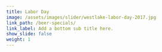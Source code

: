```yaml
---
title: Labor Day
image: /assets/images/slider/westlake-labor-day-2017.jpg
link_path: /beer-specials/
link_label: Add a bottom sub title here.
show_slide: false
weight: 1
---
```



